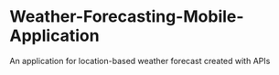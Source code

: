 # Weather-Forecasting-Mobile-Application
An application for location-based weather forecast created with APIs
